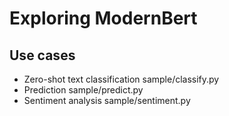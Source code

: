 # Exploring ModernBert

## Use cases

* Zero-shot text classification sample/classify.py
* Prediction sample/predict.py
* Sentiment analysis sample/sentiment.py
